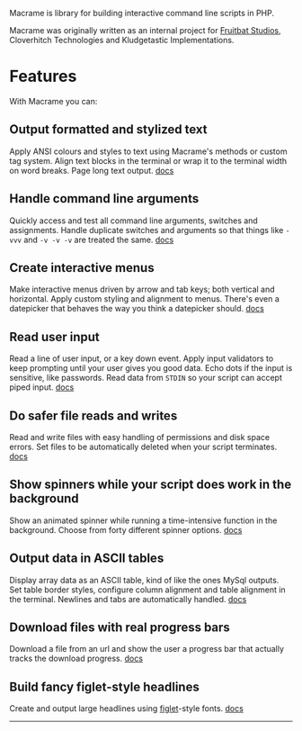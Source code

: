 <p />
<div class="larger">
Macrame is library for building interactive command line scripts in PHP.
</div><p />

Macrame was originally written as an internal project for <a href="https://fruitbat.studio/">Fruitbat Studios</a>, Cloverhitch Technologies and Kludgetastic Implementations.

# Features

With Macrame you can:

## Output formatted and stylized text
Apply ANSI colours and styles to text using Macrame's methods or custom tag system. Align text blocks in the terminal or wrap it to the terminal width on word breaks. Page long text output. [docs](04_Manual/03_Styled_Text_Output.md)

## Handle command line arguments
Quickly access and test all command line arguments, switches and assignments. Handle duplicate switches and arguments so that things like `-vvv` and `-v -v -v` are treated the same. [docs](04_Manual/02_Handling_Arguments.md)

## Create interactive menus
Make interactive menus driven by arrow and tab keys; both vertical and horizontal. Apply custom styling and alignment to menus. There's even a datepicker that behaves the way you think a datepicker should. [docs](04_Manual/05_Menus_and_Such.md)

## Read user input
Read a line of user input, or a key down event. Apply input validators to keep prompting until your user gives you good data. Echo dots if the input is sensitive, like passwords. Read data from `STDIN` so your script can accept piped input. [docs](04_Manual/04_Getting_User_Text_Input.md)

## Do safer file reads and writes
Read and write files with easy handling of permissions and disk space errors. Set files to be automatically deleted when your script terminates. [docs](04_Manual/06_File_Read_and_Write.md)

## Show spinners while your script does work in the background
Show an animated spinner while running a time-intensive function in the background. Choose from forty different spinner options. [docs](04_Manual/09_Spinners_and_Tasks.md)

## Output data in ASCII tables
Display array data as an ASCII table, kind of like the ones MySql outputs. Set table border styles, configure column alignment and table alignment in the terminal. Newlines and tabs are automatically handled. [docs](04_Manual/07_Table_Output.md)

## Download files with real progress bars
Download a file from an url and show the user a progress bar that actually tracks the download progress. [docs](04_Manual/08_Downloading_files.md)

## Build fancy figlet-style headlines
Create and output large headlines using [figlet](http://www.figlet.org/)-style fonts. [docs](04_Manual/10_Headlines_with_Figlet.md)

---
